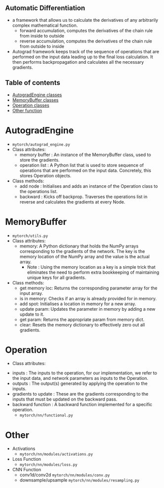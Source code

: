 ## Automatic Differentiation
* a framework that allows us to calculate the derivatives of any arbitrarily complex mathematical function.
  - forward accumulation, computes the derivatives of the chain rule from inside to outside
  - reverse accumulation, computes the derivatives of the chain rule from outside to inside
*  Autograd framework keeps track of the sequence of operations that are performed on the input data leading up to the final loss calculation. It then performs backpropagation and calculates all the necessary gradients.
## Table of contents
* [AutogradEngine classes](#AutogradeEngine)
* [MemoryBuffer classes](#MemoryBuffer)
* [Operation classes](#Operation)
* [Other function](#Other)


# AutogradEngine
* `mytorch/autograd_engine.py`
* Class attributes:
  - memory buffer : An instance of the MemoryBuffer class, used to store the gradients.
  - operation list : A Python list that is used to store sequence of operations that are performed on the input data. Concretely, this stores Operation objects.
* Class methods:
  - add node : Initialises and adds an instance of the Operation class to the operations list.
  - backward : Kicks off backprop. Traverses the operations list in reverse and calculates the gradients at every Node.

# MemoryBuffer
* `mytorch/utils.py`
* Class attributes:
  - memory: A Python dictionary that holds the NumPy arrays corresponding to the gradients of the network. The key is the memory location of the NumPy array and the value is the actual array. 
    - Note : Using the memory location as a key is a simple trick that eliminates the need to perform extra bookkeeping of maintaining unique keys for all gradients.
* Class methods:
  - get memory loc: Returns the corresponding parameter array for the input array.
  - is in memory: Checks if an array is already provided for in memory.
  - add spot: Initialises a location in memory for a new array.
  - update param: Updates the parameter in memory by adding a new update to it.
  - get param: Returns the appropriate param from memory dict.
  - clear: Resets the memory dictionary to effectively zero out all gradients.
 
 # Operation
 * Class attributes:
  - inputs : The inputs to the operation, for our implementation, we refer to the input data, and network parameters as inputs to the Operation.
  - outputs : The output(s) generated by applying the operation to the inputs.
  - gradients to update : These are the gradients corresponding to the inputs that must be updated on the backward pass.
  - backward function : A backward function implemented for a specific operation.
    - `mytorch/nn/functional.py`

  # Other
  * Activations
    - `mytorch/nn/modules/activations.py`
  * Loss Function 
    -  `mytorch/nn/modules/loss.py`
  * CNN Function
    - conv1d/conv2d `mytorch/nn/modules/conv.py`
    - downsample/upsample `mytorch/nn/modules/resampling.py`
